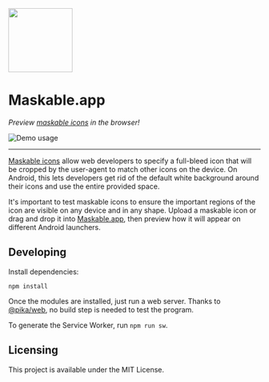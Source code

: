 <img src="favicon/favicon_196.png" width="128" height="128" alt="">

# Maskable.app

_Preview
[maskable icons](https://css-tricks.com/maskable-icons-android-adaptive-icons-for-your-pwa/)
in the browser!_

![Demo usage](.github/maskable-demo.gif)

---

[Maskable icons](https://www.w3.org/TR/appmanifest/#examples-of-masks) allow web
developers to specify a full-bleed icon that will be cropped by the user-agent
to match other icons on the device. On Android, this lets developers get rid of
the default white background around their icons and use the entire provided
space.

It's important to test maskable icons to ensure the important regions of the
icon are visible on any device and in any shape. Upload a maskable icon or drag
and drop it into [Maskable.app](https://maskable.app), then preview how it will
appear on different Android launchers.

## Developing

Install dependencies:

```shell
npm install
```

Once the modules are installed, just run a web server. Thanks to
[@pika/web](https://github.com/pikapkg/web), no build step is needed to test the
program.

To generate the Service Worker, run `npm run sw`.

## Licensing

This project is available under the MIT License.
